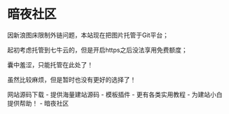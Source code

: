 # 暗夜社区

因新浪图床限制外链问题，本站现在把图片托管于Git平台；

起初考虑托管到七牛云的，但是开启https之后没法享用免费额度；

囊中羞涩，只能托管在此处了！

虽然比较麻烦，但是暂时也没有更好的选择了！

网站源码下载 - 提供海量建站源码 - 模板插件 - 更有各类实用教程 - 为建站小白提供帮助！ - 暗夜社区

